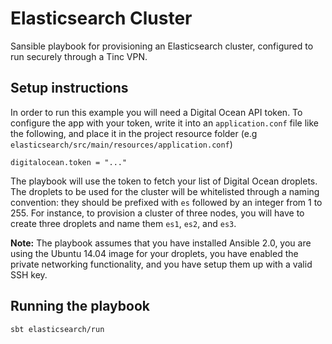 # Elasticsearch Cluster

Sansible playbook for provisioning an Elasticsearch cluster, configured to 
run securely through a Tinc VPN.

## Setup instructions

In order to run this example you will need a Digital Ocean API token. To configure
the app with your token, write it into an `application.conf` file like the following, and place it in
the project resource folder (e.g `elasticsearch/src/main/resources/application.conf`)

```
digitalocean.token = "..."
```

The playbook will use the token to fetch your list of Digital Ocean droplets.
The droplets to be used for the cluster will be whitelisted through a naming convention: they should be prefixed with `es`
followed by an integer from 1 to 255. For instance, to provision a cluster of three nodes,
you will have to create three droplets and name them `es1`, `es2`, and `es3`.

**Note:** The playbook assumes that you have installed Ansible 2.0, you are using the Ubuntu 14.04 image for your droplets,
you have enabled the private networking functionality, and you have setup them up with a valid SSH key.

## Running the playbook

    sbt elasticsearch/run
